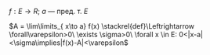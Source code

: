 $f: E\to R;\ a$ — пред. т. $E$

$A = \lim\limits_{ x\to a} f(x) \stackrel{def}\Leftrightarrow \forall\varepsilon>0\ \exists \sigma>0\ \forall x \in E: 0<|x-a|<\sigma\implies|f(x)-A|<\varepsilon$

